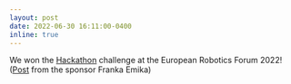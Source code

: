 ```yaml
---
layout: post
date: 2022-06-30 16:11:00-0400
inline: true
---
```


We won the [Hackathon](https://erf2022.eu/programme/#hackathon) challenge at the European Robotics Forum 2022! ([Post](https://www.linkedin.com/feed/update/urn:li:activity:6948525659862306816/) from the sponsor Franka Emika)
